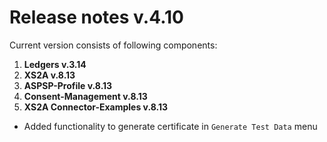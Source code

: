 # Release notes v.4.10

Current version consists of following components:

1. **Ledgers v.3.14**
2. **XS2A v.8.13**
3. **ASPSP-Profile v.8.13**
4. **Consent-Management v.8.13**
5. **XS2A Connector-Examples v.8.13**

-   Added functionality to generate certificate in `Generate Test Data` menu
